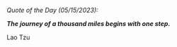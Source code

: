 *Quote of the Day (05/15/2023):*

_**The journey of a thousand miles begins with one step.**_

Lao Tzu